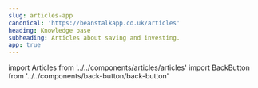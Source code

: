 ```yaml
---
slug: articles-app
canonical: 'https://beanstalkapp.co.uk/articles'
heading: Knowledge base
subheading: Articles about saving and investing.
app: true
---
```

import Articles from '../../components/articles/articles'
import BackButton from '../../components/back-button/back-button'

<BackButton link='/support-app'/>
<Articles/>